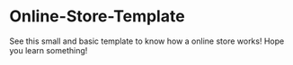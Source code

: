 # Online-Store-Template
See this small and basic template to know how a online store works! Hope you learn something!
